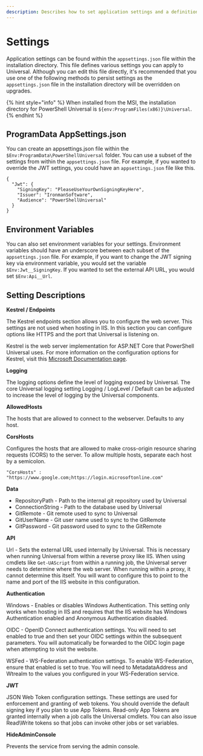 ```yaml
---
description: Describes how to set application settings and a definition of the settings.
---
```


# Settings

Application settings can be found within the `appsettings.json` file within the installation directory. This file defines various settings you can apply to Universal. Although you can edit this file directly, it's recommended that you use one of the following methods to persist settings as the `appsettings.json` file in the installation directory will be overridden on upgrades. 

{% hint style="info" %}
When installed from the MSI, the installation directory for PowerShell Universal is `${env:ProgramFiles(x86)}\Universal`. 
{% endhint %}

## ProgramData AppSettings.json

You can create an appsettings.json file within the `$Env:ProgramData\PowerShellUniversal` folder. You can use a subset of the settings from within the `appsettings.json` file. For example, if you wanted to override the JWT settings, you could have an `appsettings.json` file like this. 

```text
{
  "Jwt": {  
    "SigningKey": "PleaseUseYourOwnSigningKeyHere",  
    "Issuer": "IronmanSoftware",
    "Audience": "PowerShellUniversal"
  }
}
```

## Environment Variables 

You can also set environment variables for your settings. Environment variables should have an underscore between each subset of the `appsettings.json` file. For example, if you want to change the JWT signing key via environment variable, you would set the variable `$Env:Jwt__SigningKey`. If you wanted to set the external API URL, you would set `$Env:Api__Url`. 

## Setting Descriptions

**Kestrel / Endpoints** 

The Kestrel endpoints section allows you to configure the web server. This settings are not used when hosting in IIS. In this section you can configure options like HTTPS and the port that Universal is listening on. 

Kestrel is the web server implementation for ASP.NET Core that PowerShell Universal uses. For more information on the configuration options for Kestrel, visit this [Microsoft Documentation page](https://docs.microsoft.com/en-us/aspnet/core/fundamentals/servers/kestrel?view=aspnetcore-3.1#listenoptionsusehttps). 

**Logging**

The logging options define the level of logging exposed by Universal. The core Universal logging setting Logging / LogLevel / Default can be adjusted to increase the level of logging by the Universal components.

**AllowedHosts**

The hosts that are allowed to connect to the webserver. Defaults to any host. 

**CorsHosts**

Configures the hosts that are allowed to make cross-origin resource sharing requests \(CORS\) to the server. To allow multiple hosts, separate each host by a semicolon. 

```text
"CorsHosts" : "https://www.google.com;https://login.microsoftonline.com"
```

**Data**

* RepositoryPath - Path to the internal git repository used by Universal
* ConnectionString - Path to the database used by Universal
* GitRemote - Git remote used to sync to Universal
* GitUserName - Git user name used to sync to the GitRemote
* GitPassword - Git password used to sync to the GitRemote

**API**

Url - Sets the external URL used internally by Universal. This is necessary when running Universal from within a reverse proxy like IIS. When using cmdlets like `Get-UAScript` from within a running job, the Universal server needs to determine where the web server. When running within a proxy, it cannot determine this itself. You will want to configure this to point to the name and port of the IIS website in this configuration. 

**Authentication**

Windows - Enables or disables Windows Authentication. This setting only works when hosting in IIS and requires that the IIS website has Windows Authentication enabled and Anonymous Authentication disabled. 

OIDC - OpenID Connect authentication settings. You will need to set enabled to true and then set your OIDC settings within the subsequent parameters. You will automatically be forwarded to the OIDC login page when attempting to visit the website. 

WSFed - WS-Federation authentication settings. To enable WS-Federation, ensure that enabled is set to true. You will need to MetadataAddress and Wtrealm to the values you configured in your WS-Federation service. 

**JWT**

JSON Web Token configuration settings. These settings are used for enforcement and granting of web tokens. You should override the default signing key if you plan to use App Tokens. Read-only App Tokens are granted internally when a job calls the Universal cmdlets. You can also issue Read\Write tokens so that jobs can invoke other jobs or set variables. 

**HideAdminConsole**

Prevents the service from serving the admin console. 

